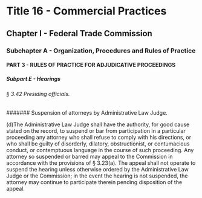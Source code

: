 
# Title 16 - Commercial Practices
## Chapter I - Federal Trade Commission
### Subchapter A - Organization, Procedures and Rules of Practice
#### PART 3 - RULES OF PRACTICE FOR ADJUDICATIVE PROCEEDINGS
##### Subpart E - Hearings
###### § 3.42 Presiding officials.
####### Suspension of attorneys by Administrative Law Judge.

(d)The Administrative Law Judge shall have the authority, for good cause stated on the record, to suspend or bar from participation in a particular proceeding any attorney who shall refuse to comply with his directions, or who shall be guilty of disorderly, dilatory, obstructionist, or contumacious conduct, or contemptuous language in the course of such proceeding. Any attorney so suspended or barred may appeal to the Commission in accordance with the provisions of § 3.23(a). The appeal shall not operate to suspend the hearing unless otherwise ordered by the Administrative Law Judge or the Commission; in the event the hearing is not suspended, the attorney may continue to participate therein pending disposition of the appeal.
